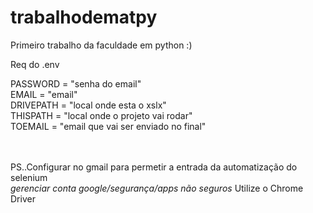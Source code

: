 # trabalhodematpy
Primeiro trabalho da faculdade em python :)

Req do .env

PASSWORD = "senha do email" <br>
EMAIL = "email" <br>
DRIVEPATH = "local onde esta o xslx" <br>
THISPATH = "local onde o projeto vai rodar" <br>
TOEMAIL = "email que vai ser enviado no final" <br>
<br><br>

PS..Configurar no gmail para permetir a entrada da automatização do selenium<br>
<i>*gerenciar conta google/segurança/apps não seguros*</i>
Utilize o Chrome Driver

